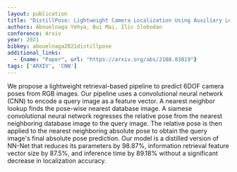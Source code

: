 ```yaml
---
layout: publication
title: "DistillPose: Lightweight Camera Localization Using Auxiliary Learning"
authors: Abouelnaga Yehya, Bui Mai, Ilic Slobodan
conference: Arxiv
year: 2021
bibkey: abouelnaga2021distillpose
additional_links:
  - {name: "Paper", url: "https://arxiv.org/abs/2108.03819"}
tags: ['ARXIV', 'CNN']
---
```

We propose a lightweight retrieval-based pipeline to predict 6DOF camera poses
from RGB images. Our pipeline uses a convolutional neural network (CNN) to
encode a query image as a feature vector. A nearest neighbor lookup finds the
pose-wise nearest database image. A siamese convolutional neural network
regresses the relative pose from the nearest neighboring database image to the
query image. The relative pose is then applied to the nearest neighboring
absolute pose to obtain the query image's final absolute pose prediction. Our
model is a distilled version of NN-Net that reduces its parameters by 98.87%,
information retrieval feature vector size by 87.5%, and inference time by 89.18%
without a significant decrease in localization accuracy.

